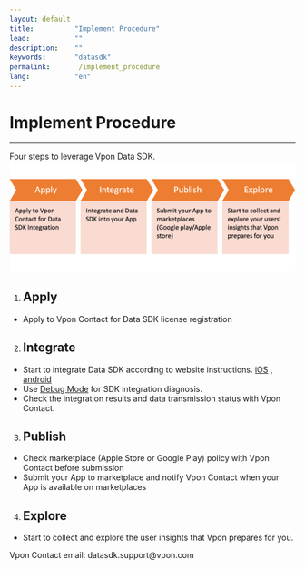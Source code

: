 ```yaml
---
layout: default
title:          "Implement Procedure"
lead:           ""
description:    ""
keywords:       "datasdk"
permalink:       /implement_procedure
lang:           "en"
---
```


# Implement Procedure
---

Four steps to leverage Vpon Data SDK.  
![](/docs/images/implement_procedure.png)


1. ## Apply
-  Apply to Vpon Contact for Data SDK license registration
2. ## Integrate 
- Start to integrate Data SDK according to website instructions. 
[iOS](https://datasdk.vpon.com/ios) , [android](https://datasdk.vpon.com/android) 
- Use [Debug Mode](https://datasdk.vpon.com/debug_mode) for SDK integration diagnosis. 
- Check the integration results and data transmission status with Vpon Contact.  
3. ## Publish 
- Check marketplace (Apple Store or Google Play) policy with Vpon Contact before submission  
- Submit your App to marketplace and notify Vpon Contact when your App is available on marketplaces
4. ## Explore 
- Start to collect and explore the user insights that Vpon prepares for you.

Vpon Contact email: datasdk.support<span>@vpon.com
